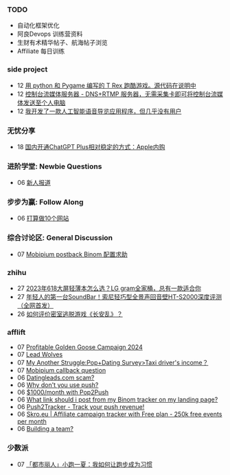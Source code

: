 ### TODO
-  自动化框架优化
-  阿良Devops 训练营资料
-  生财有术精华帖子、航海帖子浏览
-  Affiliate 每日训练

### side project
<!-- sideproject:START -->
-  12 [用 python 和 Pygame 编写的 T Rex 跑酷游戏。源代码在说明中](https://www.youtube.com/watch?v=pZySIXSelCA)
-  12 [控制台流媒体服务器 - DNS+RTMP 服务器，无需采集卡即可将控制台流媒体发送至个人电脑](https://github.com/Aioros/console-streaming-server)
-  12 [我开发了一款人工智能语音导览应用程序，但几乎没有用户](https://www.reddit.com/r/SideProject/comments/18gpp0e/ive_built_an_ai_audio_tour_app_but_have_almost_no/)<!-- sideproject:END -->


### 无忧分享
<!-- ruyo:START -->
-  18 [国内开通ChatGPT Plus相对稳定的方式：Apple内购](https://51.ruyo.net/18681.html)<!-- ruyo:END -->

### 进阶学堂: Newbie Questions
<!-- advertcn1:START -->
-  06 [新人报道](https://www.advertcn.com/thread-115615-1-1.html)<!-- advertcn1:END -->

### 步步为赢: Follow Along
<!-- advertcn2:START -->
-  06 [打算做10个网站](https://www.advertcn.com/thread-115247-1-1.html)<!-- advertcn2:END -->

### 综合讨论区: General Discussion
<!-- advertcn3:START -->
-  07 [Mobipium postback Binom 配置求助](https://www.advertcn.com/thread-115619-1-1.html)<!-- advertcn3:END -->


### zhihu
<!-- zhihu:START -->
-  27 [2023年618大屏轻薄本怎么选？LG gram全家桶，总有一款适合你](http://zhuanlan.zhihu.com/p/632641888?utm_campaign=rss&utm_medium=rss&utm_source=rss&utm_content=title)
-  27 [年轻人的第一台SoundBar！索尼轻巧型全景声回音壁HT-S2000深度评测（全网首发）](http://zhuanlan.zhihu.com/p/630990296?utm_campaign=rss&utm_medium=rss&utm_source=rss&utm_content=title)
-  26 [如何评价密室逃脱游戏《长安乱》？](http://www.zhihu.com/question/563950552/answer/3045961312?utm_campaign=rss&utm_medium=rss&utm_source=rss&utm_content=title)<!-- zhihu:END -->

### afflift
<!-- afflift:START -->
-  07 [Profitable Golden Goose Campaign 2024](https://afflift.com/f/threads/profitable-golden-goose-campaign-2024.13405/)
-  07 [Lead Wolves](https://afflift.com/f/threads/lead-wolves.13412/)
-  07 [My Another Struggle:Pop+Dating Survey&gt;Taxi driver&#39;s income？](https://afflift.com/f/threads/my-another-struggle-pop-dating-survey-taxi-drivers-income%EF%BC%9F.13190/)
-  07 [Mobipium callback question](https://afflift.com/f/threads/mobipium-callback-question.13411/)
-  06 [Datingleads.com scam?](https://afflift.com/f/threads/datingleads-com-scam.13409/)
-  06 [Why don&#39;t you use push?](https://afflift.com/f/threads/why-dont-you-use-push.13406/)
-  06 [$1000/month with Pop2Push](https://afflift.com/f/threads/1000-month-with-pop2push.13275/)
-  06 [What link should i post from my Binom tracker on my landing page?](https://afflift.com/f/threads/what-link-should-i-post-from-my-binom-tracker-on-my-landing-page.13410/)
-  06 [Push2Tracker - Track your push revenue!](https://afflift.com/f/threads/push2tracker-track-your-push-revenue.13278/)
-  06 [Skro.eu | Affiliate campaign tracker with Free plan - 250k free events per month](https://afflift.com/f/threads/skro-eu-affiliate-campaign-tracker-with-free-plan-250k-free-events-per-month.7260/)
-  06 [Building a team?](https://afflift.com/f/threads/building-a-team.13124/)<!-- afflift:END -->

### 少数派
<!-- sspai:START -->
-  07 [「都市丽人」小跑一夏：我如何让跑步成为习惯](https://sspai.com/post/90189)<!-- sspai:END -->
